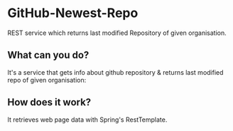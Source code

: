 # GitHub-Newest-Repo
REST service which returns last modified Repository of given organisation.

## What can you do?

It's a service that gets info about github repository & returns last modified repo of given organisation:

## How does it work?

It retrieves web page data with Spring's RestTemplate.
